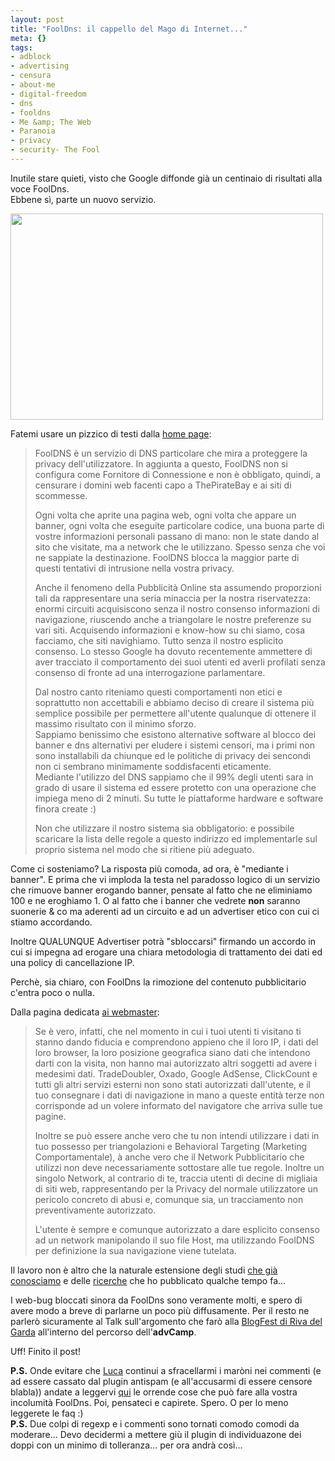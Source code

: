 ```yaml
--- 
layout: post
title: "FoolDns: il cappello del Mago di Internet..."
meta: {}
tags: 
- adblock
- advertising
- censura
- about-me
- digital-freedom
- dns
- fooldns
- Me &amp; The Web
- Paranoia
- privacy
- security- The Fool
---
```

Inutile stare quieti, visto che Google diffonde già un centinaio di risultati alla voce FoolDns.  
Ebbene sì, parte un nuovo servizio.  
  
<a href="http://www.lastknight.com/download//2008/09/fool_home.jpg"><img src="http://www.lastknight.com/download//2008/09/fool_home.jpg" alt="" title="fool_home" width="500" height="330" class="aligncenter size-full wp-image-1005" /></a>  
  
Fatemi usare un pizzico di testi dalla [home page](http://fooldns.com):  
  
> FoolDNS è un servizio di DNS particolare che mira a proteggere la privacy dell'utilizzatore.
In aggiunta a questo, FoolDNS non si configura come Fornitore di Connessione e non è obbligato, quindi, a censurare i domini web facenti capo a ThePirateBay e ai siti di scommesse.  
>  
> Ogni volta che aprite una pagina web, ogni volta che appare un banner, ogni volta che eseguite particolare codice, una buona parte di vostre informazioni personali passano di mano: non le state dando al sito che visitate, ma a network che le utilizzano. Spesso senza che voi ne sappiate la destinazione.
FoolDNS blocca la maggior parte di questi tentativi di intrusione nella vostra privacy.  
>  
> Anche il fenomeno della Pubblicità Online sta assumendo proporzioni tali da rappresentare una seria minaccia per la nostra riservatezza: enormi circuiti acquisiscono senza il nostro consenso informazioni di navigazione, riuscendo anche a triangolare le nostre preferenze su vari siti. Acquisendo informazioni e know-how su chi siamo, cosa facciamo, che siti navighiamo. Tutto senza il nostro esplicito consenso.
Lo stesso Google ha dovuto recentemente ammettere di aver tracciato il comportamento dei suoi utenti ed averli profilati senza consenso di fronte ad una interrogazione parlamentare.  
>  
> Dal nostro canto riteniamo questi comportamenti non etici e soprattutto non accettabili e abbiamo deciso di creare il sistema più semplice possibile per permettere all'utente qualunque di ottenere il massimo risultato con il minimo sforzo.  
> Sappiamo benissimo che esistono alternative software al blocco dei banner e dns alternativi per eludere i sistemi censori, ma i primi non sono installabili da chiunque ed le politiche di privacy dei sencondi non ci sembrano minimamente soddisfacenti eticamente.  
> Mediante l'utilizzo del DNS sappiamo che il 99% degli utenti sara in grado di usare il sistema ed essere protetto con una operazione che impiega meno di 2 minuti. Su tutte le piattaforme hardware e software finora create :)  
>  
> Non che utilizzare il nostro sistema sia obbligatorio: e possibile scaricare la lista delle regole a questo indirizzo ed implementarle sul proprio sistema nel modo che si ritiene più adeguato.   
  
Come ci sosteniamo? La risposta più comoda, ad ora, è "mediante i banner". E prima che vi imploda la testa nel paradosso logico di un servizio che rimuove banner erogando banner, pensate al fatto che ne eliminiamo 100 e ne eroghiamo 1. O al fatto che i banner che vedrete **non** saranno suonerie & co ma aderenti ad un circuito e ad un advertiser etico con cui ci stiamo accordando.  
  
Inoltre QUALUNQUE Advertiser potrà "sbloccarsi" firmando un accordo in cui si impegna ad erogare una chiara metodologia di trattamento dei dati ed una policy di cancellazione IP.  
  
Perchè, sia chiaro, con FoolDns la rimozione del contenuto pubblicitario c'entra poco o nulla.  
  
Dalla pagina dedicata [ai webmaster](http://fooldns.com/webmaster.html):  
  
> Se è vero, infatti, che nel momento in cui i tuoi utenti ti visitano ti stanno dando fiducia e comprendono appieno che il loro IP, i dati del loro browser, la loro posizione geografica siano dati che intendono darti con la visita, non hanno mai autorizzato altri soggetti ad avere i medesimi dati.
TradeDoubler, Oxado, Google AdSense, ClickCount e tutti gli altri servizi esterni non sono stati autorizzati dall'utente, e il tuo consegnare i dati di navigazione in mano a queste entità terze non corrisponde ad un volere informato del navigatore che arriva sulle tue pagine.  
>  
>  Inoltre se può essere anche vero che tu non intendi utilizzare i dati in tuo possesso per triangolazioni e Behavioral Targeting (Marketing Comportamentale), à anche vero che il Network Pubblicitario che utilizzi non deve necessariamente sottostare alle tue regole. Inoltre un singolo Network, al contrario di te, traccia utenti di decine di migliaia di siti web, rappresentando per la Privacy del normale utilizzatore un pericolo concreto di abusi e, comunque sia, un tracciamento non preventivamente autorizzato.  
>  
>  L'utente è sempre e comunque autorizzato a dare esplicito consenso ad un network manipolando il suo file Host, ma utilizzando FoolDNS per definizione la sua navigazione viene tutelata.   
  
Il lavoro non è altro che la naturale estensione degli studi [che già conosciamo](http://www.lastknight.com/2006/10/10/google-la-minaccia-fantasma/) e delle [ricerche](http://www.lastknight.com/2007/09/12/end-summer-camp-conferenza-censura-googletistic-wordpress/) che ho pubblicato qualche tempo fa...  
  
I web-bug bloccati sinora da FoolDns sono veramente molti, e spero di avere modo a breve di parlarne un poco più diffusamente. Per il resto ne parlerò sicuramente al Talk sull'argomento che farò alla [BlogFest di Riva del Garda](http://www.blogfest.it/) all'interno del percorso dell'**advCamp**.  
  
Uff! Finito il post!    
  
**P.S.** Onde evitare che [Luca](http://www.cs.berkeley.edu/~luca/) continui a sfracellarmi i maròni nei commenti (e ad essere cassato dal plugin antispam (e all'accusarmi di essere censore blabla)) andate a leggervi [qui](http://osiris.kodeware.net/forums/index.php?showtopic=655&st=0&p=4044&#entry4044) le orrende cose che può fare alla vostra incolumità FoolDns. Poi, pensateci e capirete. Spero. O per lo meno leggerete le faq :)  
**P.S.** Due colpi di regexp e i commenti sono tornati comodo comodi da moderare... Devo decidermi a mettere giù il plugin di individuazone dei doppi con un minimo di tolleranza... per ora andrà così...  

 
